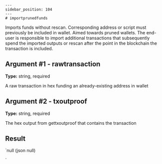 
    ---
    sidebar_position: 104
    ---
    # importprunedfunds

Imports funds without rescan. Corresponding address or script must previously be included in wallet. Aimed towards pruned wallets. The end-user is responsible to import additional transactions that subsequently spend the imported outputs or rescan after the point in the blockchain the transaction is included.

## Argument #1 - rawtransaction

**Type:** string, required

A raw transaction in hex funding an already-existing address in wallet

## Argument #2 - txoutproof

**Type:** string, required

The hex output from gettxoutproof that contains the transaction

## Result

`null    (json null)

`